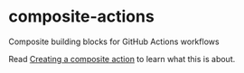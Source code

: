 # composite-actions

Composite building blocks for GitHub Actions workflows

Read [Creating a composite action](https://docs.github.com/en/actions/creating-actions/creating-a-composite-action) to learn what this is about.
